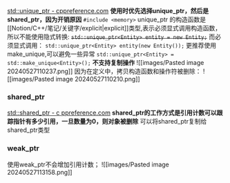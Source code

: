 [std::unique_ptr - cppreference.com](https://zh.cppreference.com/w/cpp/memory/unique_ptr)
**使用时优先选择unique_ptr，然后是shared_ptr，因为开销原因**
`#include <memory>`
unique_ptr 的构造函数是[[Notion/C++/笔记/关键字/explicit|explicit]]类型,表示必须显式调用构造函数，所以不能使用隐式转换:
~~`std::unique_ptr<Entity> entity = new Entity;`~~
而必须显式调用：
`std::unique_ptr<Entity> entity(new Entity());`
更推荐使用make_unique,可以避免一些异常
`std::unique_ptr<Entity> = std::make_unique<Entity>();` 
 **不支持复制操作**
![[images/Pasted image 20240527110237.png]]
因为在定义中，拷贝构造函数和操作符被删除：
![[images/Pasted image 20240527110210.png]]

### shared_ptr
[std::shared_ptr - c ppreference.com](https://zh.cppreference.com/w/cpp/memory/shared_ptr)
**shared_ptr的工作方式是引用计数可以跟踪指针有多少引用，一旦数量为0，则对象被删除**
可以将shared_ptr复制给shared_ptr类型
### weak_ptr
使用weak_ptr不会增加引用计数；
![[images/Pasted image 20240527113158.png]]